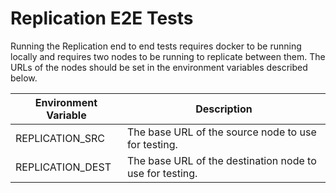 # Replication E2E Tests
Running the Replication end to end tests requires docker to be running locally and requires two nodes
to be running to replicate between them. The URLs of the nodes should be set in the environment variables
described below.

|Environment Variable | Description|
|------------|------------|
|REPLICATION_SRC| The base URL of the source node to use for testing.|
|REPLICATION_DEST| The base URL of the destination node to use for testing.|
